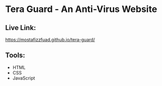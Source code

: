 # Tera Guard - An Anti-Virus Website

## Live Link: 
https://mostafizzfuad.github.io/tera-guard/

## Tools:
- HTML
- CSS
- JavaScript